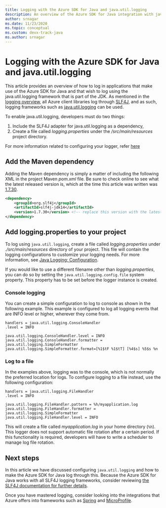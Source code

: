 ```yaml
---
title: Logging with the Azure SDK for Java and java.util.logging
description: An overview of the Azure SDK for Java integration with java.util.logging
author: srnagar
ms.date: 11/23/2020
ms.topic: conceptual
ms.custom: devx-track-java
ms.author: srnagar
---
```


# Logging with the Azure SDK for Java and java.util.logging

This article provides an overview of how to log in applications that make use of the Azure SDK for Java and that wish to log using the java.util.logging framework that is part of the JDK. As mentioned in the [logging overview](java-sdk-logging-overview.md), all Azure client libraries log through [SLF4J](http://www.slf4j.org/), and as such, logging frameworks such as [java.util.logging](https://docs.oracle.com/javase/8/docs/api/java/util/logging/Logger.html) can be used.

To enable java.util.logging, developers must do two things:

1. Include the SLF4J adapter for java.util.logging as a dependency,
2. Create a file called *logging.properties* under the */src/main/resources* project directory.

For more information related to configuring your logger, refer [here](https://docs.oracle.com/cd/E23549_01/doc.1111/e14568/handler.htm)

## Add the Maven dependency

Adding the Maven dependency is simply a matter of including the following XML in the project Maven *pom.xml* file. Be sure to check online to see what the latest released version is, which at the time this article was written was [1.7.30](https://mvnrepository.com/artifact/org.slf4j/slf4j-jdk14).

```xml
<dependency>
    <groupId>org.slf4j</groupId>
    <artifactId>slf4j-jdk14</artifactId>
    <version>1.7.30</version> <!-- replace this version with the latest available version on Maven central -->
</dependency>
```

## Add logging.properties to your project

To log using `java.util.logging`, create a file called *logging.properties* under *./src/main/resources* directory of your project. This file will contain the logging configurations to customize your logging needs. For more information, see [Java Logging: Configuration](http://tutorials.jenkov.com/java-logging/configuration.html).

If you would like to use a different filename other than *logging.properties*, you can do so by setting the `java.util.logging.config.file` system property. This property has to be set before the logger instance is created.

### Console logging

You can create a simple configuration to log to console as shown in the following example. This example is configured to log all logging events that are INFO level or higher, wherever they come from.

```properties
handlers = java.util.logging.ConsoleHandler
.level = INFO

java.util.logging.ConsoleHandler.level = INFO
java.util.logging.ConsoleHandler.formatter = java.util.logging.SimpleFormatter
java.util.logging.SimpleFormatter.format=[%1$tF %1$tT] [%4$s] %5$s %n
```

### Log to a file

In the examples above, logging was to the console, which is not normally the preferred location for logs. To configure logging to a file instead, use the following configuration:

```properties
handlers = java.util.logging.FileHandler
.level = INFO

java.util.logging.FileHandler.pattern = %h/myapplication.log
java.util.logging.FileHandler.formatter = java.util.logging.SimpleFormatter
java.util.logging.FileHandler.level = INFO
```

This will create a file called *myapplication.log* in your home directory (`%h`). This logger does not support automatic file rotation after a certain period. If this functionality is required, developers will have to write a scheduler to manage log file rotation.

## Next steps

In this article we have discussed configuring `java.util.logging` and how to make the Azure SDK for Java log through this. Because the Azure SDK for Java works with all SLF4J logging frameworks, consider reviewing [the SLF4J documentation for further details](http://www.slf4j.org/manual.html).

Once you have mastered logging, consider looking into the integrations that Azure offers into frameworks such as [Spring](/azure/developer/java/spring-framework/spring-boot-starters-for-azure) and [MicroProfile](/azure/developer/java/eclipse-microprofile/).
